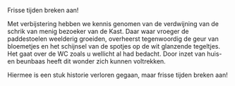 Frisse tijden breken aan!

Met verbijstering hebben we kennis genomen van de verdwijning van de schrik van menig bezoeker van de Kast. Daar waar vroeger de paddestoelen weelderig groeiden, overheerst tegenwoordig de geur van bloemetjes en het schijnsel van de spotjes op de wit glanzende tegeltjes. Het gaat over de WC zoals u wellicht al had bedacht. Door inzet van huis- en beunbaas heeft dit wonder zich kunnen voltrekken.

Hiermee is een stuk historie verloren gegaan, maar frisse tijden breken aan!